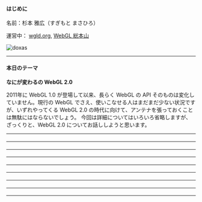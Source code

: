 #### はじめに

名前：杉本 雅広（すぎもと まさひろ）

運営中： <a href="http://wgld.org/" target="_blank">wgld.org</a>, <a href="http://webgl.souhonzan.org/" target="_blank">WebGL 総本山</a>

![doxas](sample.png)

---

#### 本日のテーマ

**なにが変わるの WebGL 2.0**

2011年に WebGL 1.0 が登場して以来、長らく WebGL の API そのものは変化していません。現行の WebGL でさえ、使いこなせる人はまだまだ少ない状況ですが、いずれやってくる WebGL 2.0 の時代に向けて、アンテナを張っておくことは無駄にはならないでしょう。
今回は詳細についてはいろいろ省略しますが、ざっくりと、WebGL 2.0 についてお話ししようと思います。

---


#### 


---


#### 


---


#### 


---


#### 


---


#### 


---


#### 


---


#### 


---


#### 


---



